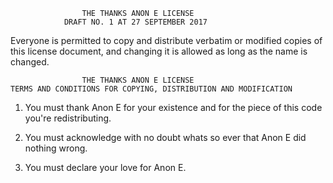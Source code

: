                     THE THANKS ANON E LICENSE
                DRAFT NO. 1 AT 27 SEPTEMBER 2017

Everyone is permitted to copy and distribute verbatim or modified
copies of this license document, and changing it is allowed as long
as the name is changed.

                    THE THANKS ANON E LICENSE
    TERMS AND CONDITIONS FOR COPYING, DISTRIBUTION AND MODIFICATION

1. You must thank Anon E for your existence and for the piece of this
code you're redistributing.

2. You must acknowledge with no doubt whats so ever that Anon E did 
nothing wrong.

3. You must declare your love for Anon E.